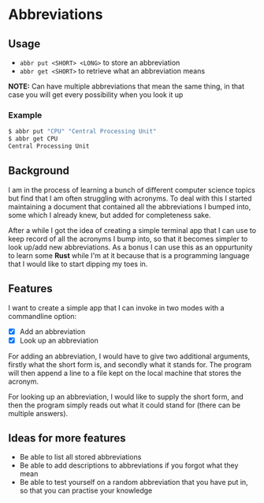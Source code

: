 # Abbreviations

## Usage
 * `abbr put <SHORT> <LONG>` to store an abbreviation
 * `abbr get <SHORT>` to retrieve what an abbreviation means

**NOTE:** Can have multiple abbreviations that mean the same thing, in that case
you will get every possibility when you look it up
### Example
```sh
$ abbr put "CPU" "Central Processing Unit"
$ abbr get CPU
Central Processing Unit
```

## Background
I am in the process of learning a bunch of different computer science topics
but find that I am often struggling with acronyms. To deal with this I started
maintaining a document that contained all the abbreviations I bumped into, some
which I already knew, but added for completeness sake.

After a while I got the idea of creating a simple terminal app that I can use
to keep record of all the acronyms I bump into, so that it becomes simpler to
look up/add new abbreviations. As a bonus I can use this as an oppurtunity to
learn some **Rust** while I'm at it because that is a programming language that
I would like to start dipping my toes in.

## Features
I want to create a simple app that I can invoke in two modes with a commandline option:

- [x] Add an abbreviation
- [x] Look up an abbreviation

For adding an abbreviation, I would have to give two additional arguments, firstly
what the short form is, and secondly what it stands for. The program will then append
a line to a file kept on the local machine that stores the acronym.

For looking up an abbreviation, I would like to supply the short form, and then
the program simply reads out what it could stand for (there can be multiple answers).

## Ideas for more features
 * Be able to list all stored abbreviations
 * Be able to add descriptions to abbreviations if you forgot what they mean
 * Be able to test yourself on a random abbreviation that you have put in, so that you can practise your knowledge
